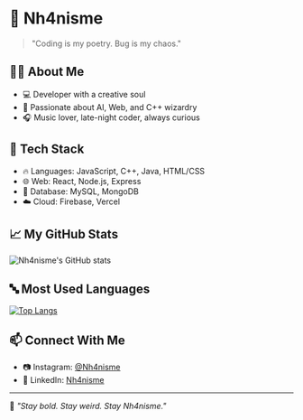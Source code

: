 # 🖤 Nh4nisme

> "Coding is my poetry. Bug is my chaos."

## 👨‍💻 About Me

- 💻 Developer with a creative soul
- 🧠 Passionate about AI, Web, and C++ wizardry
- 🎧 Music lover, late-night coder, always curious

## 🚀 Tech Stack

- 🔥 Languages: JavaScript, C++, Java, HTML/CSS
- 🌐 Web: React, Node.js, Express
- 💾 Database: MySQL, MongoDB
- ☁️ Cloud: Firebase, Vercel

## 📈 My GitHub Stats

![Nh4nisme's GitHub stats](https://github-readme-stats.vercel.app/api?username=Nh4nisme&show_icons=true&theme=tokyonight)

## 🔤 Most Used Languages

[![Top Langs](https://github-readme-stats.vercel.app/api/top-langs/?username=Nh4nisme&layout=compact&theme=tokyonight)](https://github.com/anuraghazra/github-readme-stats)

## 📫 Connect With Me

- 📷 Instagram: [@Nh4nisme](https://instagram.com/Nh4nisme)
- 🧠 LinkedIn: [Nh4nisme](https://linkedin.com/in/Nh4nisme)

---

🖤 *"Stay bold. Stay weird. Stay Nh4nisme."*
